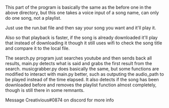 This part of the program is basically the same as the before one in the above directory, but this one takes a voice input of a song name, can only do one song, not a playlist.

Just use the run.bat file and then say your song you want and it'll play it.

Also so that playback is faster, if the song is already downloaded it'll play that instead of downloading it though it still uses wifi to check the song title and compare it to the local file.

The search.py program just searches youtube and then sends back all results, main.py detects what is said and grabs the first result from the search.
musicgrabber.py does basically the same, but some functions are modified to interact with main.py better, such as outputing the audio_path to be played instead of the time elapsed.
It also detects if the song has been downloaded before and removes the playlist function almost completely, though is still there in some remnants.

Message Creativious#0874 on discord for more info